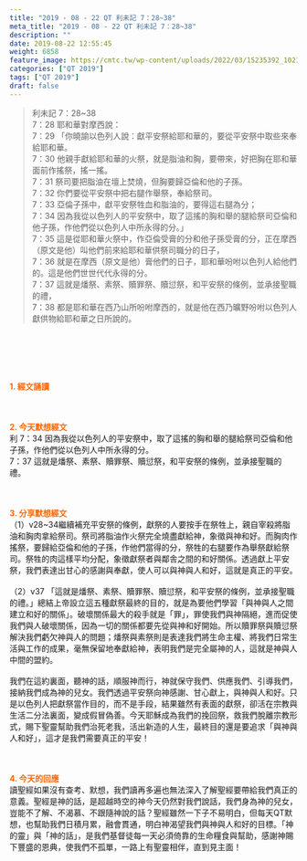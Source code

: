 ```yaml
---
title: "2019 - 08 - 22 QT 利未記 7：28~38"
meta_title: "2019 - 08 - 22 QT 利未記 7：28~38"
description: ""
date: 2019-08-22 12:55:45
weight: 6858
feature_image: https://cmtc.tw/wp-content/uploads/2022/03/15235392_10211799862337740_180693556567566654_o-1.webp
categories: ["QT 2019"]
tags: ["QT 2019"]
draft: false
---
```


<blockquote>利未記 7：28~38<br />
7：28 耶和華對摩西說：<br />
7：29 「你曉諭以色列人說：獻平安祭給耶和華的，要從平安祭中取些來奉給耶和華。<br />
7：30 他親手獻給耶和華的火祭，就是脂油和胸，要帶來，好把胸在耶和華面前作搖祭，搖一搖。<br />
7：31 祭司要把脂油在壇上焚燒，但胸要歸亞倫和他的子孫。<br />
7：32 你們要從平安祭中把右腿作舉祭，奉給祭司。<br />
7：33 亞倫子孫中，獻平安祭牲血和脂油的，要得這右腿為分；<br />
7：34 因為我從以色列人的平安祭中，取了這搖的胸和舉的腿給祭司亞倫和他子孫，作他們從以色列人中所永得的分。」<br />
7：35 這是從耶和華火祭中，作亞倫受膏的分和他子孫受膏的分，正在摩西（原文是他）叫他們前來給耶和華供祭司職分的日子，<br />
7：36 就是在摩西（原文是他）膏他們的日子，耶和華吩咐以色列人給他們的。這是他們世世代代永得的分。<br />
7：37 這就是燔祭、素祭、贖罪祭、贖愆祭，和平安祭的條例，並承接聖職的禮，<br />
7：38 都是耶和華在西乃山所吩咐摩西的，就是他在西乃曠野吩咐以色列人獻供物給耶和華之日所說的。</blockquote><br />
&nbsp;<br />
<br />
&nbsp;<br />
<br />
<span style="color: #ff6600;"><strong>1. </strong><strong>經文誦讀</strong></span><br />
<br />
<span style="color: #ff6600;"><strong> </strong></span><br />
<br />
<span style="color: #ff6600;"><strong>2. 今天默想</strong><strong>經文<br />
</strong></span>利 7：34 因為我從以色列人的平安祭中，取了這搖的胸和舉的腿給祭司亞倫和他子孫，作他們從以色列人中所永得的分。<br />
7：37 這就是燔祭、素祭、贖罪祭、贖愆祭，和平安祭的條例，並承接聖職的禮。<br />
<br />
&nbsp;<br />
<br />
<span style="color: #ff6600;"><strong>3. 分享默想經文<br />
</strong></span>（1）v28~34繼續補充平安祭的條例，獻祭的人要按手在祭牲上，親自宰殺將脂油和胸肉拿給祭司。祭司將脂油作火祭完全燒盡獻給神，象徵與神和好。而胸肉作搖祭，要歸給亞倫和他的子孫，作他們當得的分，祭牲的右腿要作為舉祭獻給祭司。祭牲的肉這樣平均分配，象徵獻祭者與鄰舎之間的和好關係。透過獻上平安祭，我們表達出甘心的感謝與奉獻，使人可以與神與人和好，這就是真正的平安。<br />
<br />
（2）v37 「這就是燔祭、素祭、贖罪祭、贖愆祭，和平安祭的條例，並承接聖職的禮。」總結上帝設立這五種獻祭最終的目的，就是為要他們學習「與神與人之間建立和好的關係」。破壞關係最大的殺手就是「罪」，罪使我們與神隔絕，進而促使我們與人破壞關係，因為一切的關係都要先從與神和好開始。所以贖罪祭與贖愆祭解決我們虧欠神與人的問題；燔祭與素祭則是表達我們將生命主權、將我們日常生活與工作的成果，毫無保留地奉獻給神，表明我們是完全屬神的人，這就是神與人中間的盟約。<br />
<br />
我們在這約裏面，聽神的話，順服神而行，神就保守我們、供應我們、引導我們，接納我們成為神的兒女。我們透過平安祭向神感謝、甘心獻上，與神與人和好。只是以色列人把獻祭當作目的，而不是手段，結果雖然有表面的獻祭，卻活在宗教與生活二分法裏面，變成假冒偽善。今天耶穌成為我們的挽回祭，救我們脫離宗教形式，賜下聖靈幫助我們治死老我，活出新造的人生，最終目的還是要追求「與神與人和好」，這才是我們需要真正的平安！<br />
<br />
&nbsp;<br />
<br />
<span style="color: #ff6600;"><strong>4. 今天的回應<br />
</strong></span>讀聖經如果沒有查考、默想，我們讀再多遍也無法深入了解聖經要帶給我們真正的意義。聖經是神的話，是超越時空的神今天仍然對我們說話，我們身為神的兒女，豈能不了解、不渴慕、不跟隨神說的話？聖經雖然一下子不易明白，但每天QT默想，也幫助我們日積月累，融會貫通，明白神渴望我們與神與人和好的目標。「神的靈」與「神的話」，是我們基督徒每一天必須倚靠的生命糧食與幫助，感謝神賜下豐盛的恩典，使我們不孤單，一路上有聖靈相伴，直到見主面！<br />
<br />
&nbsp;
        